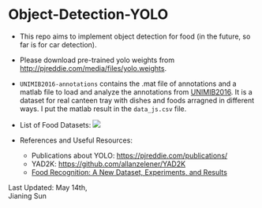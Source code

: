 # Object-Detection-YOLO

- This repo aims to implement object detection for food (in the future, so far is for car detection).

- Please download pre-trained yolo weights from http://pjreddie.com/media/files/yolo.weights.

- `UNIMIB2016-annotations` contains the .mat file of annotations and a matlab file to load and analyze the annotations from [UNIMIB2016](http://www.ivl.disco.unimib.it/activities/food-recognition/). It is a dataset for real canteen tray with dishes and foods arragned in different ways. I put the matlab result in the `data_js.csv` file. 

- List of Food Datasets:
  ![](https://ws1.sinaimg.cn/large/006tNc79ly1fra8vw1xq5j30x00dsq79.jpg)

- References and Useful Resources:
  - Publications about YOLO: https://pjreddie.com/publications/
  - YAD2K: https://github.com/allanzelener/YAD2K
  - [Food Recognition: A New Dataset, Experiments, and Results](http://www.kresttechnology.com/krest-academic-projects/krest-mtech-projects/ECE/M.Tech%20DSP%20%202017-2018/Base%20papers/7.pdf)






Last Updated: May 14th,  
Jianing Sun 
